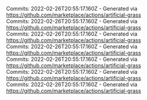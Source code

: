 Commits: 2022-02-26T20:55:17.160Z - Generated via https://github.com/marketplace/actions/artificial-grass
<br>
Commits: 2022-02-26T20:55:17.160Z - Generated via https://github.com/marketplace/actions/artificial-grass
<br>
Commits: 2022-02-26T20:55:17.160Z - Generated via https://github.com/marketplace/actions/artificial-grass
<br>
Commits: 2022-02-26T20:55:17.160Z - Generated via https://github.com/marketplace/actions/artificial-grass
<br>
Commits: 2022-02-26T20:55:17.160Z - Generated via https://github.com/marketplace/actions/artificial-grass
<br>
Commits: 2022-02-26T20:55:17.160Z - Generated via https://github.com/marketplace/actions/artificial-grass
<br>
Commits: 2022-02-26T20:55:17.160Z - Generated via https://github.com/marketplace/actions/artificial-grass
<br>
